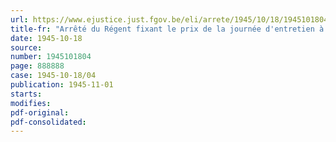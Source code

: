 ```yaml
---
url: https://www.ejustice.just.fgov.be/eli/arrete/1945/10/18/1945101804/justel
title-fr: "Arrêté du Régent fixant le prix de la journée d'entretien à la colonie de Geel"
date: 1945-10-18
source:
number: 1945101804
page: 888888
case: 1945-10-18/04
publication: 1945-11-01
starts:
modifies:
pdf-original:
pdf-consolidated:
---
```


